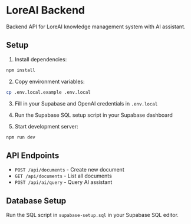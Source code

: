 # LoreAI Backend

Backend API for LoreAI knowledge management system with AI assistant.

## Setup

1. Install dependencies:
```bash
npm install
```

2. Copy environment variables:
```bash
cp .env.local.example .env.local
```

3. Fill in your Supabase and OpenAI credentials in `.env.local`

4. Run the Supabase SQL setup script in your Supabase dashboard

5. Start development server:
```bash
npm run dev
```

## API Endpoints

- `POST /api/documents` - Create new document
- `GET /api/documents` - List all documents
- `POST /api/ai/query` - Query AI assistant

## Database Setup

Run the SQL script in `supabase-setup.sql` in your Supabase SQL editor.
